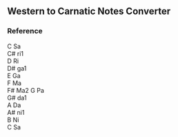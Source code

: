 ## Western to Carnatic Notes Converter

### Reference
C   Sa  
C#  ri1  
D   Ri   
D#  ga1  
E   Ga   
F   Ma   
F#  Ma2
G   Pa   
G#  da1  
A   Da  
A#  ni1  
B   Ni   
C   Sa